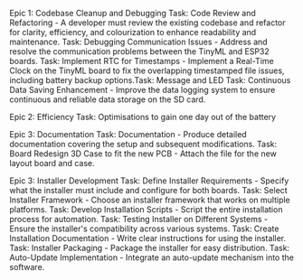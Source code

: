 
Epic 1: Codebase Cleanup and Debugging
Task: Code Review and Refactoring - A developer must review the existing codebase and refactor for clarity, efficiency, and colourization to enhance readability and maintenance.
Task: Debugging Communication Issues - Address and resolve the communication problems between the TinyML and ESP32 boards.
Task: Implement RTC for Timestamps - Implement a Real-Time Clock on the TinyML board to fix the overlapping timestamped file issues, including battery backup options.Task: Message and LED 
Task: Continuous Data Saving Enhancement - Improve the data logging system to ensure continuous and reliable data storage on the SD card.

Epic 2: Efficiency
Task: Optimisations to gain one day out of the battery

Epic 3: Documentation
Task: Documentation - Produce detailed documentation covering the setup and subsequent modifications.
Task: Board Redesign 3D Case to fit the new PCB - Attach the file for the new layout board and case.

Epic 3: Installer Development
Task: Define Installer Requirements - Specify what the installer must include and configure for both boards.
Task: Select Installer Framework - Choose an installer framework that works on multiple platforms.
Task: Develop Installation Scripts - Script the entire installation process for automation.
Task: Testing Installer on Different Systems - Ensure the installer's compatibility across various systems.
Task: Create Installation Documentation - Write clear instructions for using the installer.
Task: Installer Packaging - Package the installer for easy distribution.
Task: Auto-Update Implementation - Integrate an auto-update mechanism into the software.
